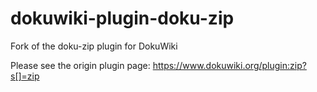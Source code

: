 dokuwiki-plugin-doku-zip
========================

Fork of the doku-zip plugin for DokuWiki

Please see the origin plugin page: https://www.dokuwiki.org/plugin:zip?s[]=zip